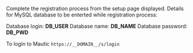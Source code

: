 Complete the registration process from the setup page displayed.
Details for MySQL database to be enterted while registration process:

Database login:    __DB_USER__
Database name:     __DB_NAME__
Database password: __DB_PWD__

To login to Mautic `https://__DOMAIN__/s/login`